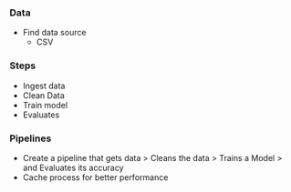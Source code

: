 <!-- @format -->

### Data

- Find data source
  - CSV

### Steps

- Ingest data
- Clean Data
- Train model
- Evaluates

### Pipelines

- Create a pipeline that gets data > Cleans the data > Trains a Model > and Evaluates its accuracy
- Cache process for better performance
